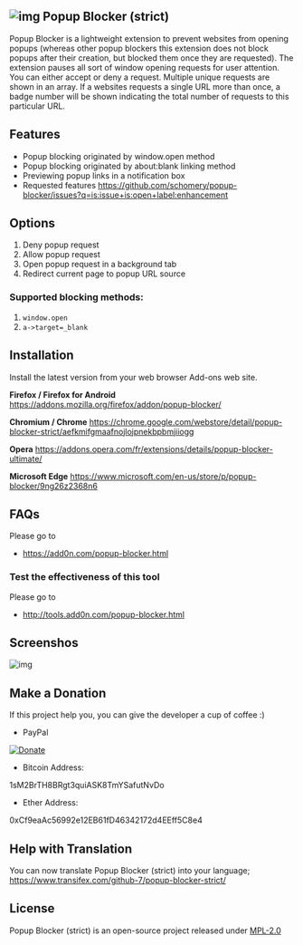 ## ![img](https://raw.githubusercontent.com/schomery/popup-blocker/master/src/data/icons/32.png) Popup Blocker (strict)

Popup Blocker is a lightweight extension to prevent websites from opening popups (whereas other popup blockers this extension does not block popups after their creation, but blocked them once they are requested). The extension pauses all sort of window opening requests for user attention. You can either accept or deny a request. Multiple unique requests are shown in an array. If a websites requests a single URL more than once, a badge number will be shown indicating the total number of requests to this particular URL.

## Features

- Popup blocking originated by window.open method
- Popup blocking originated by about:blank linking method
- Previewing popup links in a notification box
- Requested features https://github.com/schomery/popup-blocker/issues?q=is:issue+is:open+label:enhancement

## Options
1. Deny popup request
2. Allow popup request
3. Open popup request in a background tab
4. Redirect current page to popup URL source

### Supported blocking methods:
1. `window.open`
2. `a->target=_blank`

## Installation

Install the latest version from your web browser Add-ons web site.

**Firefox / Firefox for Android** https://addons.mozilla.org/firefox/addon/popup-blocker/

**Chromium / Chrome** https://chrome.google.com/webstore/detail/popup-blocker-strict/aefkmifgmaafnojlojpnekbpbmjiiogg

**Opera** https://addons.opera.com/fr/extensions/details/popup-blocker-ultimate/

**Microsoft Edge** https://www.microsoft.com/en-us/store/p/popup-blocker/9ng26z2368n6

## FAQs

Please go to

* https://add0n.com/popup-blocker.html

### Test the effectiveness of this tool

Please go to

* http://tools.add0n.com/popup-blocker.html

## Screenshos

![img](https://addons.cdn.mozilla.net/user-media/previews/full/179/179585.png)

## Make a Donation

If this project help you, you can give the developer a cup of coffee :)

* PayPal

[![Donate](https://www.paypalobjects.com/en_US/i/btn/btn_donateCC_LG.gif)](https://www.paypal.com/cgi-bin/webscr?cmd=_donations&business=inbasic%2ecorp%40gmail%2ecom&lc=CA&item_name=support%20extension%20development&currency_code=USD&bn=PP%2dDonationsBF%3abtn_donate_LG%2egif%3aNonHosted)

* Bitcoin Address:

1sM2BrTH8BRgt3quiASK8TmYSafutNvDo

* Ether Address:

0xCf9eaAc56992e12EB61fD46342172d4EEff5C8e4

## Help with Translation

You can now translate Popup Blocker (strict) into your language; https://www.transifex.com/github-7/popup-blocker-strict/

## License

Popup Blocker (strict) is an open-source project released under [MPL-2.0](https://github.com/schomery/popup-blocker/blob/master/LICENSE)
